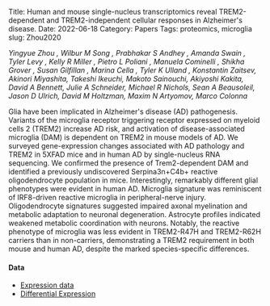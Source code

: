 Title: Human and mouse single-nucleus transcriptomics reveal TREM2-dependent and TREM2-independent cellular responses in Alzheimer's disease.
Date: 2022-06-18
Category: Papers
Tags: proteomics, microglia
slug: Zhou2020


*Yingyue Zhou , Wilbur M Song , Prabhakar S Andhey , Amanda Swain , Tyler Levy , Kelly R Miller , Pietro L Poliani , Manuela Cominelli , Shikha Grover , Susan Gilfillan , Marina Cella , Tyler K Ulland , Konstantin Zaitsev, Akinori Miyashita, Takeshi Ikeuchi, Makoto Sainouchi, Akiyoshi Kakita, David A Bennett, Julie A Schneider, Michael R Nichols, Sean A Beausoleil, Jason D Ulrich, David M Holtzman, Maxim N Artyomov, Marco Colonna*

Glia have been implicated in Alzheimer's disease (AD) pathogenesis. Variants of the microglia receptor triggering receptor expressed on myeloid cells 2 (TREM2) increase AD risk, and activation of disease-associated microglia (DAM) is dependent on TREM2 in mouse models of AD. We surveyed gene-expression changes associated with AD pathology and TREM2 in 5XFAD mice and in human AD by single-nucleus RNA sequencing. We confirmed the presence of Trem2-dependent DAM and identified a previously undiscovered Serpina3n+C4b+ reactive oligodendrocyte population in mice. Interestingly, remarkably different glial phenotypes were evident in human AD. Microglia signature was reminiscent of IRF8-driven reactive microglia in peripheral-nerve injury. Oligodendrocyte signatures suggested impaired axonal myelination and metabolic adaptation to neuronal degeneration. Astrocyte profiles indicated weakened metabolic coordination with neurons. Notably, the reactive phenotype of microglia was less evident in TREM2-R47H and TREM2-R62H carriers than in non-carriers, demonstrating a TREM2 requirement in both mouse and human AD, despite the marked species-specific differences. 

#### Data 

* [Expression data](/gene_expresssion?dataset_id=h.colmg.2)
* [Differential Expression](/diffexp?dataset_id=h.colmg.2)
